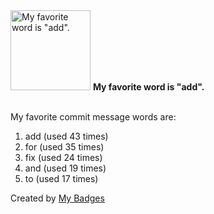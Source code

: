 <img src="https://github.com/my-badges/my-badges/blob/master/src/all-badges/favorite-word/favorite-word.png?raw=true" alt="My favorite word is &quot;add&quot;." title="My favorite word is &quot;add&quot;." width="128">
<strong>My favorite word is &quot;add&quot;.</strong>
<br><br>

My favorite commit message words are:

1. add (used 43 times)
2. for (used 35 times)
3. fix (used 24 times)
4. and (used 19 times)
5. to (used 17 times)


Created by <a href="https://github.com/my-badges/my-badges">My Badges</a>